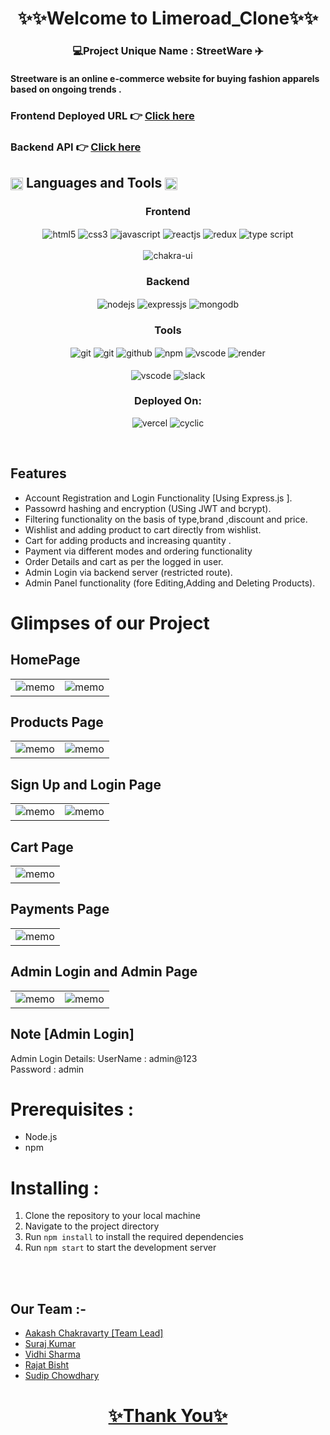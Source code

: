 <h1 align="center">✨✨Welcome to Limeroad_Clone✨✨</h1>

<h3 align="center">💻Project Unique Name : StreetWare ✈️</h3>

<h4>Streetware is an online e-commerce website for buying fashion apparels based on ongoing trends .</h4>

### Frontend Deployed URL 👉 [Click here](https://streetware.vercel.app/)

### Backend API 👉 [Click here](https://worrisome-goat-flip-flops.cyclic.app/products?gender=Men)
<h2 align="left">
<img src="https://art.pixilart.com/486745d4bb1ef18.gif"  width="20" height="20" align="center">
 Languages and Tools
<img src="https://art.pixilart.com/486745d4bb1ef18.gif"  width="20" height="20" align="center">
</h2>
<div align="center">
 
 <div align="center"><h3 align="center">Frontend</h3>
<img src="https://img.shields.io/badge/html5-%23E34F26.svg?style=for-the-badge&logo=html5&logoColor=white" align="center" alt="html5">
<img src = "https://img.shields.io/badge/css3-%231572B6.svg?style=for-the-badge&logo=css3&logoColor=white" align="center" alt="css3">
<img src ="https://img.shields.io/badge/javascript-%23323330.svg?style=for-the-badge&logo=javascript&logoColor=%23F7DF1E" align="center" alt="javascript">
<img src="https://img.shields.io/badge/React-20232A?style=for-the-badge&logo=react&logoColor=61DAFB"  align="center" alt="reactjs" />
<img src="https://img.shields.io/badge/Redux-593D88?style=for-the-badge&logo=redux&logoColor=white"  align="center" alt="redux" />
 <img src="https://img.shields.io/badge/typescript-%23007ACC.svg?style=for-the-badge&logo=typescript&logoColor=white"  align="center" alt="type script"/>
<br/>
<br/>
  <img src = "https://img.shields.io/badge/chakra ui-%234ED1C5.svg?style=for-the-badge&logo=chakraui&logoColor=white" align="center" alt="chakra-ui"/>
</div>

  <div align="center"><h3 align="center">Backend</h3> 
<img src="https://img.shields.io/badge/Node.js-339933?style=for-the-badge&logo=nodedotjs&logoColor=white" align="center" alt="nodejs" />
<img src="https://img.shields.io/badge/Express.js-000000?style=for-the-badge&logo=express&logoColor=white" align="center" alt="expressjs"/>
<img src="https://img.shields.io/badge/MongoDB-4EA94B?style=for-the-badge&logo=mongodb&logoColor=white" align="center" alt="mongodb"/>
 </div>
 
 <div align="center"><h3 align="center">Tools</h3> 
<img src="https://img.shields.io/badge/netlify-%23000000.svg?style=for-the-badge&logo=netlify&logoColor=#00C7B7" align="center" alt="git"/>
   <img src="https://img.shields.io/badge/vercel-%23000000.svg?style=for-the-badge&logo=vercel&logoColor=whit" align="center" alt="git"/>
   <img src="https://img.shields.io/badge/GitHub-100000?style=for-the-badge&logo=github&logoColor=white"  align="center" alt="github"/>
   <img src = "https://img.shields.io/badge/NPM-%23000000.svg?style=for-the-badge&logo=npm&logoColor=white" align="center" alt="npm">
   <img src="https://img.shields.io/badge/Visual%20Studio-5C2D91.svg?style=for-the-badge&logo=visual-studio&logoColor=white"  align="center" alt="vscode"/>
   <img src ="https://img.shields.io/badge/Postman-FF6C37?style=for-the-badge&logo=postman&logoColor=white" align="center" alt="render">
     <br />
     <br />

   <img src="https://img.shields.io/badge/Visual%20Studio-5C2D91.svg?style=for-the-badge&logo=visual-studio&logoColor=white"  align="center" alt="vscode"/>
   <img src="https://img.shields.io/badge/Slack-4A154B?style=for-the-badge&logo=slack&logoColor=white" align="center" alt="slack"/>
 </div>
</div>
<div align="center"><h3 align="center">Deployed On:</h3>
  <img src="https://img.shields.io/badge/vercel-%23000000.svg?style=for-the-badge&logo=vercel&logoColor=white"  alt="vercel"/>
  <img src="https://img.shields.io/badge/cyclic-5458F6?style=for-the-badge&logo=cyclic&logoColor=white" alt="cyclic" />
</div>
</p>

<br/>

## Features

- Account Registration and Login Functionality [Using Express.js ].
- Passowrd hashing and encryption (USing JWT and bcrypt).
- Filtering functionality on the basis of type,brand ,discount and price.
- Wishlist and adding product to cart directly from wishlist.
- Cart for adding products and increasing quantity .
- Payment via different modes and ordering functionality
- Order Details and cart as per the logged in user.
- Admin Login via backend server (restricted route).
- Admin Panel functionality (fore Editing,Adding and Deleting Products).

<h1>Glimpses of our Project</h1>

## HomePage
<table>
 <tr>
  <td>
<img  src="https://github.com/aaka8566/permissible-rate-8040/blob/master/GitImages/Homepage1.png?raw=true" alt="memo"/>
</td>
  <td>
  <img  src="https://github.com/aaka8566/permissible-rate-8040/blob/master/GitImages/Homepage2.png?raw=true" alt="memo"/>
</td>
 </tr>
</table>

## Products Page

<table>
 <tr>
  <td>
<img  src="https://github.com/aaka8566/permissible-rate-8040/blob/master/GitImages/Pr1.png?raw=true" alt="memo"/>
</td>
  <td>
  <img  src="https://github.com/aaka8566/permissible-rate-8040/blob/master/GitImages/Pr2.png?raw=true" alt="memo"/>
</td>
 </tr>
</table>

## Sign Up and Login Page
<table>
 <tr>
  <td>
<img  src="https://github.com/aaka8566/permissible-rate-8040/blob/master/GitImages/Signup.png?raw=true" alt="memo"/>
</td>
  <td>
  <img  src="https://github.com/aaka8566/permissible-rate-8040/blob/master/GitImages/Login.png?raw=true" alt="memo"/>
</td>
 </tr>
</table>

## Cart Page
<table>
 <tr>
  <td>
<img  src="https://github.com/aaka8566/permissible-rate-8040/blob/master/GitImages/Cart.png?raw=true" alt="memo"/>
</td>

 </tr>
</table>

## Payments Page
<table>
 <tr>
  <td>
<img  src="https://github.com/aaka8566/permissible-rate-8040/blob/master/GitImages/Payments.png?raw=true" alt="memo"/>
</td>

 </tr>
</table>

## Admin Login and Admin Page
<table>
 <tr>
  <td>
<img  src="https://github.com/aaka8566/permissible-rate-8040/blob/master/GitImages/Adlogin.png?raw=true" alt="memo"/>
</td>
  <td>
  <img  src="https://github.com/aaka8566/permissible-rate-8040/blob/master/GitImages/Adhome.png?raw=true" alt="memo"/>
</td>
 </tr>
</table>

## Note [Admin Login]
Admin Login Details: 
 UserName : admin@123
 <br/>
 Password : admin

# Prerequisites :

- Node.js
- npm

# Installing :

1. Clone the repository to your local machine
2. Navigate to the project directory
3. Run `npm install` to install the required dependencies
4. Run `npm start` to start the development server

<br/><br/>
 

## Our Team  :-

<ul>
<li><a href="https://github.com/aaka8566"/>Aakash Chakravarty [Team Lead]</li>
 <li><a href="https://github.com/Suraj121704c"/>Suraj Kumar</li>
 <li><a href="https://github.com/vidhi86"/>Vidhi Sharma</li>
 <li><a href="https://github.com/Raj9457"/>Rajat Bisht</li>
 <li><a href="https://github.com/Sudip-C"/>Sudip Chowdhary</li>
</ul>

<h1 align="center">✨Thank You✨</h1>
